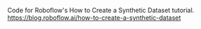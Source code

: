 Code for Roboflow's How to Create a Synthetic Dataset tutorial.
https://blog.roboflow.ai/how-to-create-a-synthetic-dataset
